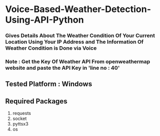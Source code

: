 # Voice-Based-Weather-Detection-Using-API-Python

### Gives Details About The Weather Condition Of Your Current Location Using Your IP Address and The Information Of Weather Condition is Done via Voice

### Note : Get the Key Of Weather API From openweathermap website and paste the API Key in 'line no : 40'

## Tested Platform : Windows

## Required Packages
1) requests
2) socket
3) pyttsx3
4) os
